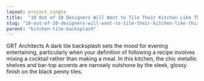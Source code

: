 ```yaml
---
layout: project_single
title:  "10 Out of 10 Designers Will Want to Tile Their Kitchen Like This"
slug: "10-out-of-10-designers-will-want-to-tile-their-kitchen-like-this"
parent: "kitchen-tile-backsplash"
---
```

GRT Architects  A dark tile backsplash sets the mood for evening entertaining, particularly when your definition of following a recipe involves mixing a cocktail rather than making a meal. In this kitchen, the chic metallic shelves and bar-top accents are narrowly outshone by the sleek, glossy finish on the black penny tiles.